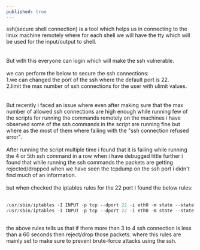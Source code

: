 ```yaml
---
published: true
---
```

ssh(secure shell connection) is a tool which helps us in connecting to the linux machine remotely where for each shell we will have the tty which will be used for the input/output to shell.<br/>
<br/>
<br/>
But with this everyone can login which will make the ssh vulnerable.<br/>
<br/>
we can perform the below to secure the ssh connections:<br/>
1.we can changed the port of the ssh where the default port is 22.<br/>
2.limit the max number of ssh connections for the user with ulimit values.<br/>
<br/><br/>
But recently i faced an issue where even after making sure that the max number of allowed ssh connections are high enough while running few of the scripts for running the commands remotely on the machines i have observed some of the ssh commands in the script are running fine but where as the most of them where failing with the "ssh connection refused error".<br/>
<br/>
After running the script multiple time i found that it is failing while running the 4 or 5th ssh command in a row when i have debugged little further i found that while running the ssh commands the packets are getting rejected/dropped when we have seen the tcpdump on the ssh port i didn't find much of an information.<br/>
<br/>
but when checked the iptables rules for the 22 port I found the below rules:<br/><br/>
```java
/usr/sbin/iptables -I INPUT -p tcp --dport 22 -i eth0 -m state --state NEW -m recent --set
/usr/sbin/iptables -I INPUT -p tcp --dport 22 -i eth0 -m state --state NEW -m recent  --update --seconds 60 --hitcount 4 -j REJECT --reject-with tcp-reset
```
<br/>
the above rules tells us that if there more than 3 to 4 ssh connection is less than a 60 seconds then reject/drop those packets. where this rules are mainly set to make sure to prevent brute-force attacks using the ssh.<br/>

